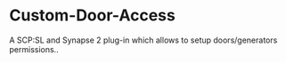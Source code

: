 # Custom-Door-Access
A SCP:SL and Synapse 2 plug-in which allows to setup doors/generators permissions.. 
